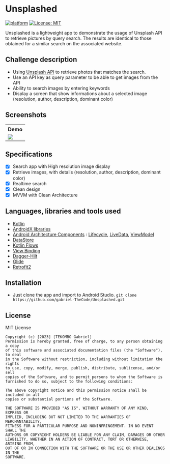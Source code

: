 # Unsplashed
 

[![platform](https://img.shields.io/badge/platform-Android-yellow.svg)](https://www.android.com)
[![License: MIT](https://img.shields.io/badge/License-MIT-red.svg)](https://opensource.org/licenses/MIT)

Unsplashed is a lightweight app to demonstrate the usage of Unsplash API to retrieve pictures by query search. The results are identical to those obtained for a similar search on the associated website.


<a name="description"></a>

## Challenge description

- Using [Unsplash API](https://api.unsplash.com/) to retrieve photos that matches the search.
- Use an API key as query parameter to be able to get images from the API
- Ability to search images by entering keywords
- Display a screen that show informations about a selected image (resolution, author, description, dominant color)

<a name="screenshots"></a>

## Screenshots

<table style="width:100%">
  <tr>
    <th>Demo</th>
  </tr>
  <tr>
    <td><img src="unsplashed.gif"/></td>

  </tr>
   </table>

<a name="specifications"></a>

## Specifications

- [x] Search app with High resolution image display 
- [x] Retrieve images, with details (resolution, author, description, dominant color)
- [x] Realtime search 
- [x] Clean design
- [x] MVVM with Clean Architecture

<a name="tools"></a>

## Languages, libraries and tools used

- [Kotlin](https://kotlinlang.org/)
- [AndroidX libraries](https://developer.android.com/jetpack/androidx)
- [Android Architecture Components](https://developer.android.com/topic/libraries/architecture) : [Lifecycle](https://developer.android.com/topic/libraries/architecture/lifecycle), [LiveData](https://developer.android.com/topic/libraries/architecture/livedata), [ViewModel](https://developer.android.com/topic/libraries/architecture/viewmodel)
- [DataStore](https://developer.android.com/topic/libraries/architecture/datastore)
- [Kotlin Flows](https://developer.android.com/kotlin/flow)
- [View Binding](https://developer.android.com/topic/libraries/view-binding)
- [Dagger-Hilt](https://developer.android.com/training/dependency-injection/hilt-android)
- [Glide](https://github.com/bumptech/glide)
- [Retrofit2](https://github.com/square/retrofit)


<a name="installation"></a>

## Installation

- Just clone the app and import to Android Studio.
  `git clone https://github.com/gabriel-TheCode/Unsplashed.git`

<a name="license"></a>

## License

MIT License

```
Copyright (c) [2023] [TEKOMBO Gabriel]
Permission is hereby granted, free of charge, to any person obtaining a copy
of this software and associated documentation files (the "Software"), to deal
in the Software without restriction, including without limitation the rights
to use, copy, modify, merge, publish, distribute, sublicense, and/or sell
copies of the Software, and to permit persons to whom the Software is
furnished to do so, subject to the following conditions:

The above copyright notice and this permission notice shall be included in all
copies or substantial portions of the Software.

THE SOFTWARE IS PROVIDED "AS IS", WITHOUT WARRANTY OF ANY KIND, EXPRESS OR
IMPLIED, INCLUDING BUT NOT LIMITED TO THE WARRANTIES OF MERCHANTABILITY,
FITNESS FOR A PARTICULAR PURPOSE AND NONINFRINGEMENT. IN NO EVENT SHALL THE
AUTHORS OR COPYRIGHT HOLDERS BE LIABLE FOR ANY CLAIM, DAMAGES OR OTHER
LIABILITY, WHETHER IN AN ACTION OF CONTRACT, TORT OR OTHERWISE, ARISING FROM,
OUT OF OR IN CONNECTION WITH THE SOFTWARE OR THE USE OR OTHER DEALINGS IN THE
SOFTWARE.
```
